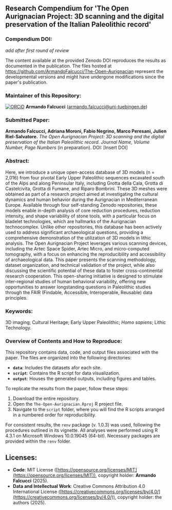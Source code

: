 ## Research Compendium for 'The Open Aurignacian Project: 3D scanning and the digital preservation of the Italian Paleolithic record'

### Compendium DOI:

_add after first round of review_

The content available at the provided Zenodo DOI reproduces the results as documented in the publication. The files hosted at <https://github.com/ArmandoFalcucci/The-Open-Aurignacian> represent the developmental versions and might have undergone modifications since the paper's publication.

### Maintainer of this Repository:

[![ORCiD](https://img.shields.io/badge/ORCiD-0000--0002--3255--1005-green.svg)](https://orcid.org/0000-0002-3255-1005) **Armando Falcucci** (<armando.falcucci@uni-tuebingen.de>)

### Submitted Paper:

**Armando Falcucci, Adriana Moroni, Fabio Negrino, Marco Peresani, Julien Riel-Salvatore.** *The Open Aurignacian Project: 3D scanning and the digital preservation of the Italian Paleolithic record.* _Journal Name, Volume Number, Page Numbers_ (in preparation). DOI: [Insert DOI]

### Abstract:

Here, we introduce a unique open-access database of 3D models (n = 2,016) from four pivotal Early Upper Paleolithic sequences excavated south of the Alps and along Peninsular Italy, including Grotta della Cala, Grotta di Castelcivita, Grotta di Fumane, and Riparo Bombrini. These 3D meshes were obtained as part of a research project aimed at investigating the cultural dynamics and human behavior during the Aurignacian in Mediterranean Europe. Available through four self-standing Zenodo repositories, these models enable in-depth analysis of core reduction procedures, reduction intensity, and shape variability of stone tools, with a particular focus on bladelet technologies, which are hallmarks of the Aurignacian technocomplex. Unlike other repositories, this database has been actively used to address significant archaeological questions, providing a comprehensive demonstration of the utilization of 3D models in lithic analysis. The Open Aurignacian Project leverages various scanning devices, including the Artec Space Spider, Artec Micro, and micro-computed tomography, with a focus on enhancing the reproducibility and accessibility of archaeological data. This paper presents the scanning methodology, dataset organization, and technical validation of the project, while also discussing the scientific potential of these data to foster cross-continental research cooperation. This open-sharing initiative is designed to stimulate inter-regional studies of human behavioral variability, offering new opportunities to answer longstanding questions in Paleolithic studies through the FAIR (Findable, Accessible, Interoperable, Reusable) data principles.

### Keywords:

3D imaging; Cultural Heritage; Early Upper Paleolithic; *Homo sapiens*; Lithic Technology.

### Overview of Contents and How to Reproduce:

This repository contains data, code, and output files associated with the paper. The files are organized into the following directories:

- **`data`**: Includes the datasets afor each site.
- **`script`**: Contains the R script for data visualization.
- **`output`**: Houses the generated outputs, including figures and tables.

To replicate the results from the paper, follow these steps:

1. Download the entire repository.
2. Open the `The-Open-Aurignacian.Rproj` R project file.
3. Navigate to the `script` folder, where you will find the R scripts arranged in a numbered order for reproducibility.

For consistent results, the `renv` package (v. 1.0.3) was used, following the procedures outlined in its vignette. All analyses were performed using R 4.3.1 on Microsoft Windows 10.0.19045 (64-bit). Necessary packages are provided within the `renv` folder.

## Licenses:

- **Code**: MIT License ([https://opensource.org/licenses/MIT](https://opensource.org/licenses/MIT)), copyright holder: **Armando Falcucci** (2025).
- **Data and Intellectual Work**: Creative Commons Attribution 4.0 International License ([https://creativecommons.org/licenses/by/4.0/](https://creativecommons.org/licenses/by/4.0/)), copyright holder: the authors (2025).
